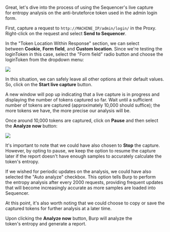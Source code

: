 Great, let's dive into the process of using the Sequencer's live capture for entropy analysis on the anti-bruteforce token used in the admin login form.

First, capture a request to `http://MACHINE_IP/admin/login/` in the Proxy. Right-click on the request and select **Send to Sequencer**.

In the "Token Location Within Response" section, we can select between **Cookie**, **Form field**, and **Custom location**. Since we're testing the loginToken in this case, select the "Form field" radio button and choose the loginToken from the dropdown menu:

![](https://tryhackme-images.s3.amazonaws.com/user-uploads/5d9e176315f8850e719252ed/room-content/9bb4ea43eb0acb59dee493699d336930.png)

In this situation, we can safely leave all other options at their default values. So, click on the **Start live capture** button.

A new window will pop up indicating that a live capture is in progress and displaying the number of tokens captured so far. Wait until a sufficient number of tokens are captured (approximately 10,000 should suffice); the more tokens we have, the more precise our analysis will be.

Once around 10,000 tokens are captured, click on **Pause** and then select the **Analyze now** button:

![](https://tryhackme-images.s3.amazonaws.com/user-uploads/5d9e176315f8850e719252ed/room-content/715caf9a950bdd3a3c9ec4a5360ae9ca.png)

It's important to note that we could have also chosen to **Stop** the capture. However, by opting to pause, we keep the option to resume the capture later if the report doesn't have enough samples to accurately calculate the token's entropy.

If we wished for periodic updates on the analysis, we could have also selected the "Auto analyze" checkbox. This option tells Burp to perform the entropy analysis after every 2000 requests, providing frequent updates that will become increasingly accurate as more samples are loaded into Sequencer.

At this point, it's also worth noting that we could choose to copy or save the captured tokens for further analysis at a later time.

Upon clicking the **Analyze now** button, Burp will analyze the token's entropy and generate a report.